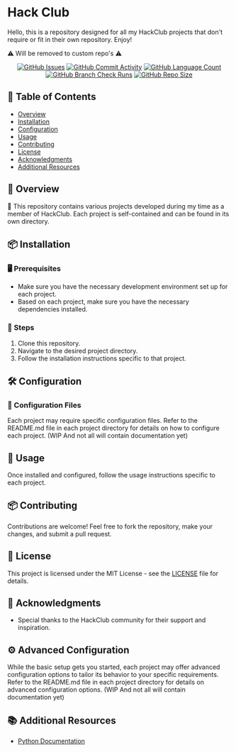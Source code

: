 # Hack Club

Hello, this is a repository designed for all my HackClub projects 
that don't require or fit in their own repository. Enjoy!

⚠️ Will be removed to custom repo's ⚠️

<div align="center">
    <a href="https://github.com/DefinetlyNotAI/Hack_Club/issues"><img src="https://img.shields.io/github/issues/DefinetlyNotAI/Hack_Club" alt="GitHub Issues"></a>
    <a href="https://github.com/DefinetlyNotAI/Hack_Club/graphs/commit-activity"><img src="https://img.shields.io/github/commit-activity/t/DefinetlyNotAI/Hack_Club" alt="GitHub Commit Activity"></a>
    <a href="https://github.com/DefinetlyNotAI/Hack_Club/languages"><img src="https://img.shields.io/github/languages/count/DefinetlyNotAI/Hack_Club" alt="GitHub Language Count"></a>
    <a href="https://github.com/DefinetlyNotAI/Hack_Club/actions"><img src="https://img.shields.io/github/check-runs/DefinetlyNotAI/Hack_Club/main" alt="GitHub Branch Check Runs"></a>
    <a href="https://github.com/DefinetlyNotAI/Hack_Club"><img src="https://img.shields.io/github/repo-size/DefinetlyNotAI/Hack_Club" alt="GitHub Repo Size"></a>
</div>

## 📝 Table of Contents
- [Overview](#-overview)
- [Installation](#-installation)
- [Configuration](#-configuration)
- [Usage](#-usage)
- [Contributing](#-contributing)
- [License](#-license)
- [Acknowledgments](#-acknowledgments)
- [Additional Resources](#-additional-resources)

## 🎯 Overview
🔗 This repository contains various projects developed during my time as a member of HackClub.
Each project is self-contained and can be found in its own directory.

## 📦 Installation

### 🖥️ Prerequisites
- Make sure you have the necessary development environment set up for each project.
- Based on each project, make sure you have the necessary dependencies installed.

### 🚀 Steps
1. Clone this repository.
2. Navigate to the desired project directory.
3. Follow the installation instructions specific to that project.

## 🛠️ Configuration

### 📄 Configuration Files
Each project may require specific configuration files.
Refer to the README.md file in each project directory for details on how to configure each project.
(WIP And not all will contain documentation yet)

## 🚦 Usage
Once installed and configured, follow the usage instructions specific to each project.

## 📦 Contributing
Contributions are welcome! Feel free to fork the repository, make your changes, and submit a pull request.

## 📜 License
This project is licensed under the MIT License - see the [LICENSE](LICENSE) file for details.

## 📢 Acknowledgments
- Special thanks to the HackClub community for their support and inspiration.

## ⚙️ Advanced Configuration
While the basic setup gets you started, 
each project may offer advanced configuration options to tailor its behavior to your specific requirements.
Refer to the README.md file in each project directory for details on advanced configuration options.
(WIP And not all will contain documentation yet)

## 📚 Additional Resources
- [Python Documentation](https://docs.python.org/)

